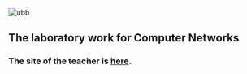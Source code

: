 ![ubb](https://user-images.githubusercontent.com/64086283/102396628-5faa7780-3fe5-11eb-9c8e-cd192a6bdfd6.png)
## The laboratory work for Computer Networks
### The site of the teacher is [here](http://www.cs.ubbcluj.ro/~dadi/compnet/).
